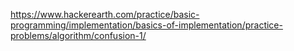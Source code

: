 https://www.hackerearth.com/practice/basic-programming/implementation/basics-of-implementation/practice-problems/algorithm/confusion-1/
